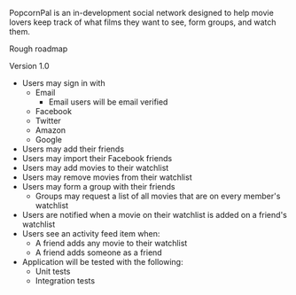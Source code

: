 PopcornPal is an in-development social network designed to help movie lovers keep track of what films they want to see, form groups, and watch them.

Rough roadmap

Version 1.0
* Users may sign in with
  * Email
    * Email users will be email verified
  * Facebook
  * Twitter
  * Amazon
  * Google
* Users may add their friends
* Users may import their Facebook friends
* Users may add movies to their watchlist
* Users may remove movies from their watchlist
* Users may form a group with their friends
  * Groups may request a list of all movies that are on every member's watchlist
* Users are notified when a movie on their watchlist is added on a friend's watchlist
* Users see an activity feed item when:
  * A friend adds any movie to their watchlist
  * A friend adds someone as a friend
* Application will be tested with the following:
  * Unit tests
  * Integration tests
